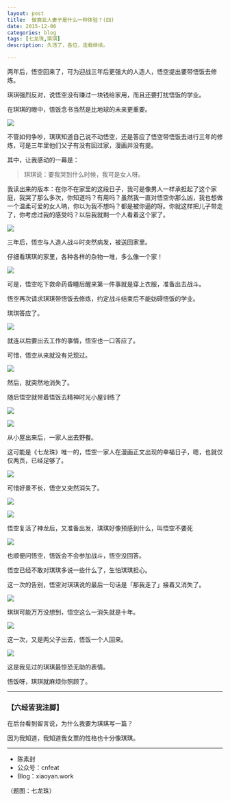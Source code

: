 ```yaml
---
layout: post
title:  做赛亚人妻子是什么一种体验？(四)
date: 2015-12-06
categories: blog
tags: [七龙珠,琪琪]
description: 久违了，各位，连载继续。

---
```




两年后，悟空回来了，可为迎战三年后更强大的人造人，悟空提出要带悟饭去修炼。

琪琪强烈反对，说悟空没有赚过一块钱给家用，而且还要打扰悟饭的学业。

在琪琪的眼中，悟饭念书当然是比地球的未来更重要。

![](http://openmindclub.qiniudn.com/team/cnfeat/image/dragonball_chihi_40.jpg)

不管如何争吵，琪琪知道自己说不动悟空，还是答应了悟空带悟饭去进行三年的修炼，可是三年里他们父子有没有回过家，漫画并没有提。

其中，让我感动的一幕是：

>琪琪说：要我哭到什么时候，我可是女人呀。

我读出来的版本：在你不在家里的这段日子，我可是像男人一样承担起了这个家庭，我哭了那么多次，你知道吗？有用吗？虽然我一直对悟空你那么凶，我也想做一个温柔可爱的女人呐，你以为我不想吗？都是被你逼的呀。你就这样把儿子带走了，你考虑过我的感受吗？以后我就剩一个人看着这个家了。

![](http://openmindclub.qiniudn.com/team/cnfeat/image/dragonball_chihi_41.jpg)

三年后，悟空与人造人战斗时突然病发，被送回家里。

仔细看琪琪的家里，各种各样的杂物一堆，多么像一个家！

![](http://openmindclub.qiniudn.com/team/cnfeat/image/dragonball_chihi_42.jpg)

可是，悟空吃下救命药昏睡后醒来第一件事就是穿上衣服，准备出去战斗。

悟空再次请求琪琪带悟饭去修炼，约定战斗结束后不能妨碍悟饭的学业。

琪琪答应了。

![](http://openmindclub.qiniudn.com/team/cnfeat/image/dragonball_chihi_44.jpg)

就连以后要出去工作的事情，悟空也一口答应了。

可惜，悟空从来就没有兑现过。

![](http://openmindclub.qiniudn.com/team/cnfeat/image/dragonball_chihi_45.jpg)

然后，就突然地消失了。

随后悟空就带着悟饭去精神时光小屋训练了

![](http://openmindclub.qiniudn.com/team/cnfeat/image/dragonball_chihi_46.jpg)

![](http://openmindclub.qiniudn.com/team/cnfeat/image/dragonball_chihi_47.jpg)

从小屋出来后，一家人出去野餐。

这可能是《七龙珠》唯一的，悟空一家人在漫画正文出现的幸福日子，嗯，也就仅仅两页，已经足够了。

![](http://openmindclub.qiniudn.com/team/cnfeat/image/dragonball_chihi_48.jpg)

可惜好景不长，悟空又突然消失了。


![](http://openmindclub.qiniudn.com/team/cnfeat/image/dragonball_chihi_49.jpg)

![](http://openmindclub.qiniudn.com/team/cnfeat/image/dragonball_chihi_50.jpg)


悟空复活了神龙后，又准备出发，琪琪好像预感到什么，叫悟空不要死

![](http://openmindclub.qiniudn.com/team/cnfeat/image/dragonball_chihi_48_1.jpg)

也顺便问悟空，悟饭会不会参加战斗，悟空没回答。

悟空已经不敢对琪琪多说一些什么了，生怕琪琪担心。

这一次的告别，悟空对琪琪说的最后一句话是「那我走了」接着又消失了。

![](http://openmindclub.qiniudn.com/team/cnfeat/image/dragonball_chihi_48_2.jpg)

琪琪可能万万没想到，悟空这么一消失就是十年。

![](http://openmindclub.qiniudn.com/team/cnfeat/image/dragonball_chihi_52.jpg)

这一次，又是两父子出去，悟饭一个人回来。

![](http://openmindclub.qiniudn.com/team/cnfeat/image/dragonball_chihi_51_1.jpg)

这是我见过的琪琪最惊恐无助的表情。

悟饭呀，琪琪就麻烦你照顾了。


----

### **【六经皆我注脚】**


在后台看到留言说，为什么我要为琪琪写一篇？

因为我知道，我知道我女票的性格也十分像琪琪。


----

- 陈素封
- 公众号：cnfeat
- Blog：xiaoyan.work

（题图：七龙珠）

